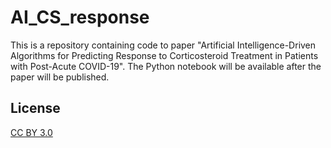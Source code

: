 # AI_CS_response

This is a repository containing code to paper "Artificial Intelligence-Driven Algorithms for Predicting Response to Corticosteroid Treatment in Patients with Post-Acute COVID-19". The Python notebook will be available after the paper will be published.

## License
[CC BY 3.0](https://creativecommons.org/licenses/by/3.0/)
